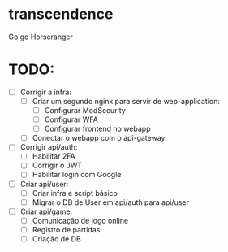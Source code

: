 # transcendence
Go go Horseranger

# TODO:

- [ ] Corrigir a infra:
    - [ ] Criar um segundo nginx para servir de wep-application:
        - [ ] Configurar ModSecurity
        - [ ] Configurar WFA
        - [ ] Configurar frontend no webapp
    - [ ] Conectar o webapp com o api-gateway
- [ ] Corrigir api/auth:
    - [ ] Habilitar 2FA
    - [ ] Corrigir o JWT
    - [ ] Habilitar login com Google
- [ ] Criar api/user:
    - [ ] Criar infra e script básico
    - [ ] Migrar o DB de User em api/auth para api/user
- [ ] Criar api/game:
    - [ ] Comunicação de jogo online
    - [ ] Registro de partidas
    - [ ] Criação de DB
